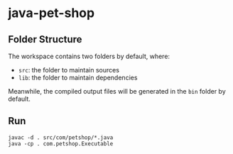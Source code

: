 # java-pet-shop

## Folder Structure

The workspace contains two folders by default, where:

- `src`: the folder to maintain sources
- `lib`: the folder to maintain dependencies

Meanwhile, the compiled output files will be generated in the `bin` folder by default.

## Run

```
javac -d . src/com/petshop/*.java
java -cp . com.petshop.Executable
```
